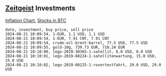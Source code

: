 ## [Zeitgeist](index.html) Investments

[Inflation Chart](https://inflationchart.com),
[Stocks in BTC](https://stonksinbtc.xyz/)

```
date, investment, buy price, sell price
2024-08-21 10:09:54, 1-EUR, 1.1 USD, 1.1 USD
2024-08-21 10:09:54, 1-EUR, 7.91 CNY, 7.91 CNY
2024-08-21 10:09:54, crude-oil-brent-barrel, 77.5 USD, 77.5 USD
2024-08-21 10:09:55, gold-10g, 739.73 EUR, 710.24 EUR
2024-08-21 10:10:00, lego-2019-30365-1-satellit, 6.0 USD, 6.0 USD
2024-08-21 10:10:01, lego-2019-60224-1-satellitenwartung, 15.0 USD, 15.0 USD
2024-08-21 10:10:02, lego-2019-60225-1-rovertestfahrt, 29.0 USD, 29.0 USD
```
